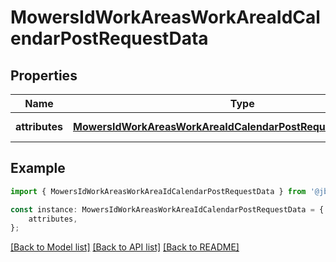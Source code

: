 # MowersIdWorkAreasWorkAreaIdCalendarPostRequestData


## Properties

Name | Type | Description | Notes
------------ | ------------- | ------------- | -------------
**attributes** | [**MowersIdWorkAreasWorkAreaIdCalendarPostRequestDataAttributes**](MowersIdWorkAreasWorkAreaIdCalendarPostRequestDataAttributes.md) |  | [default to undefined]

## Example

```typescript
import { MowersIdWorkAreasWorkAreaIdCalendarPostRequestData } from '@jboucly/automower-connect-sdk';

const instance: MowersIdWorkAreasWorkAreaIdCalendarPostRequestData = {
    attributes,
};
```

[[Back to Model list]](../README.md#documentation-for-models) [[Back to API list]](../README.md#documentation-for-api-endpoints) [[Back to README]](../README.md)
